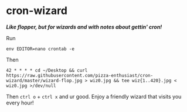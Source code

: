 # cron-wizard
___Like flopper, but for wizards and with notes about gettin' cron!___

Run

`env EDITOR=nano crontab -e`

Then

`42 * * * * cd ~/Desktop && curl https://raw.githubusercontent.com/pizza-enthusiast/cron-wizard/master/wizard-flop.jpg > wiz0.jpg && tee wiz{1..420}.jpg < wiz0.jpg >/dev/null`

Then `ctrl o` + `ctrl x` and ur good. Enjoy a friendly wizard that visits you every hour!
